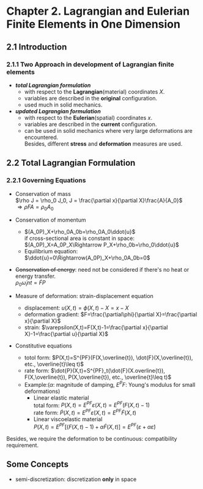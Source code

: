 # Chapter 2.  Lagrangian and Eulerian Finite Elements in One Dimension
## 2.1 Introduction  
### 2.1.1 Two Approach in development of Lagrangian finite elements  
- ***total Lagrangian formulation***  
  - with respect to the **Lagrangian**(material) coordinates $X$.  
  - variables are described in the **original** configuration.  
  - used much in solid mechanics.  
- ***updated Lagrangian formulation***  
  - with respect to the **Eulerian**(spatial) coordinates $x$.  
  - variables are described in the **current** configuration.  
  - can be used in solid mechanics where very large deformations are encountered.  
Besides, different **stress** and **deformation** measures are used.  
## 2.2 Total Lagrangian Formulation  
### 2.2.1 Governing Equations  
- Conservation of mass  
  $\rho J = \rho_0 J_0, J = \frac{\partial x}{\partial X}\frac{A}{A_0}$  
  $\Rightarrow \rho FA = \rho_0A_0$  
- Conservation of momentum  

  - $(A_0P)_X+\rho_0A_0b=\rho_0A_0\ddot{u}$  
  if cross-sectional area is constant in space:  
  $(A_0P)_X=A_0P_X\Rightarrow P_X+\rho_0b=\rho_0\ddot{u}$  
  - Equilibrium equation:  
  $\ddot{u}=0\Rightarrow(A_0P)_X+\rho_0A_0b=0$  
- ~~Conservation of energy~~: need not be considered if there's no heat or energy transfer.    
  $\rho_0\dot{\omega}_int=\dot{F}P$  
- Measure of deformation: strain-displacement equation  
  - displacement: $u(X,t)=\phi(X,t)-X=x-X$  
  - deformation gradient: $F=\frac{\partial\phi}{\partial X}=\frac{\partial x}{\partial X}$  
  - strain: $\varepsilon(X,t)=F(X,t)-1=\frac{\partial x}{\partial X}-1=\frac{\partial u}{\partial X}$  
- Constitutive equations  
  - totol form: $P(X,t)=S^{PF}(F(X,\overline{t}), \dot{F}(X,\overline{t}), etc., \overline{t}\leq t)$  
  - rate form: $\dot{P}(X,t)=S^{PF}_t(\dot{F}(X.overline{t}), F(X,\overline{t}), P(X,\overline{t}), etc., \overline{t}\leq t)$  
  - Example:($\alpha$: magnitude of damping, $E^PF$: Young's modulus for small deformations)  
    - Linear elastic material  
      total form: $P(X,t)=E^{PF}\varepsilon(X,t)=E^{PF}(F(X,t)-1)$  
      rate form: $\dot{P}(X,t)=E^{PF}\dot{\varepsilon}(X,t)=E^{PF}\dot{F}(X,t)$  
    - Linear viscoelastic material  
      $P(X,t)=E^{PF}[(F(X,t)-1)+\alpha\dot{F}(X,t)]=E^{PF}(\varepsilon+{\alpha}\dot{\varepsilon})$  
  
Besides, we require the deformation to be continuous: compatibility requirement.

## **Some Concepts**  
- semi-discretization: discretization **only** in space
